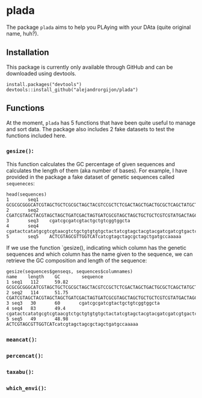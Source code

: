 # plada

The package `plada` aims to help you PLAying with your DAta (quite original name, huh?). 

## Installation

This package is currently only available through GitHub and can be downloaded using devtools.

```
install.packages("devtools")
devtools::install_github("alejandrorgijon/plada")
```
## Functions

At the moment, `plada` has 5 functions that have been quite useful to manage and sort data. 
The package also includes 2 fake datasets to test the functions included here.

### `gesize()`: 
This function calculates the GC percentage of given sequences and calculates the length of them (aka number of bases).
For example, I have provided in the package a fake dataset of genetic sequences called `sequeneces`:

```
head(sequences)
1       seq1    GCGCGCGGGCATCGTAGCTGCTCGCGCTAGCTACGTCCGCTCTCGACTAGCTGACTGCGCTCAGCTATGCTACGATCGTACGATCGTGCTATGCTAGTGCATGCTAGCTAGC
2       seq2    CGATCGTAGCTACGTAGCTAGCTGATCGACTAGTGATCGCGTAGCTAGCTGCTGCTCGTCGTATGACTAGCTGATCGATCGATCGATCGTAGCTAGCTAGCTAGCTGATCGTAG
3       seq3    cgatcgcgatcgtactgctgtcggtggcta
4       seq4    cgatactcatatgcgtcgtaacgtctgctgtgtgtgctactatcgtagctacgtacgatcgatcgtgactcgatcgtagactg
5       seq5    ACTCGTAGCGTTGGTCATcatcgtagctagcgctagctgatgccaaaaa
```

If we use the function `gesize(), indicating which column has the genetic sequences and which column has the name given to the sequence, we can retrieve the GC composition and length of the sequence:

```
gesize(sequences$genseqs, sequences$columnames)
name    length    GC        sequence
1 seq1   112      59.82    GCGCGCGGGCATCGTAGCTGCTCGCGCTAGCTACGTCCGCTCTCGACTAGCTGACTGCGCTCAGCTATGCTACGATCGTACGATCGTGCTATGCTAGTGCATGCTAGCTAGC
2 seq2   114      51.75    CGATCGTAGCTACGTAGCTAGCTGATCGACTAGTGATCGCGTAGCTAGCTGCTGCTCGTCGTATGACTAGCTGATCGATCGATCGATCGTAGCTAGCTAGCTAGCTGATCGTAG
3 seq3   30       60       cgatcgcgatcgtactgctgtcggtggcta
4 seq4   83       49.4     cgatactcatatgcgtcgtaacgtctgctgtgtgtgctactatcgtagctacgtacgatcgatcgtgactcgatcgtagactg   
5 seq5   49       48.98    ACTCGTAGCGTTGGTCATcatcgtagctagcgctagctgatgccaaaaa 
```
                                                                                                           
### `meancat()`: 

### `percencat()`: 

### `taxabu()`: 

### `which_envi()`: 

